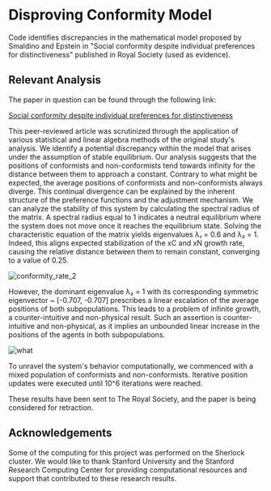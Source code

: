 # Disproving Conformity Model
Code identifies discrepancies in the mathematical model proposed by Smaldino and Epstein in "Social conformity despite individual preferences for distinctiveness" published in Royal Society (used as evidence).

## Relevant Analysis

The paper in question can be found through the following link:

[Social conformity despite individual preferences for distinctiveness](https://royalsocietypublishing.org/doi/10.1098/rsos.140437)

This peer-reviewed article was scrutinized through the application of various statistical and linear algebra methods of the original study's analysis. We identify a potential discrepancy within the model that arises under the assumption of stable equilibrium. Our analysis suggests that the positions of conformists and non-conformists tend towards infinity for the distance between them to approach a constant. Contrary to what might be expected, the average positions of conformists and non-conformists always diverge. This continual divergence can be explained by the inherent structure of the preference functions and the adjustment mechanism. We can analyze the stability of this system by calculating the spectral radius of the matrix. A spectral radius equal to 1 indicates a neutral equilibrium where the system does not move once it reaches the equilibrium state. Solving the characteristic equation of the matrix yields eigenvalues λ₁ = 0.6 and λ₂ = 1. Indeed, this aligns expected stabilization of the xC and xN  growth rate, causing the relative distance between them to remain constant, converging to a value of 0.25.

![conformity_rate_2](https://github.com/babelnoah/Disproving-Conformity/assets/114769700/b280fd59-ac12-41ce-bd13-46268d749a6c)

However, the dominant eigenvalue λ₂ = 1 with its corresponding symmetric eigenvector ~ [-0.707, -0.707] prescribes a linear escalation of the average positions of both subpopulations. This leads to a problem of infinite growth, a counter-intuitive and non-physical result. Such an assertion is counter-intuitive and non-physical, as it implies an unbounded linear increase in the positions of the agents in both subpopulations.

![what](https://github.com/babelnoah/Disproving-Conformity/assets/114769700/ff7da68e-0ff4-4682-9a57-7da617020b98)

To unravel the system's behavior computationally, we commenced with a mixed population of conformists and non-conformists. Iterative position updates were executed until 10^6 iterations were reached.

These results have been sent to The Royal Society, and the paper is being considered for retraction. 

## Acknowledgements

Some of the computing for this project was performed on the Sherlock cluster. We would like to thank Stanford University and the Stanford Research Computing Center for providing computational resources and support that contributed to these research results.
